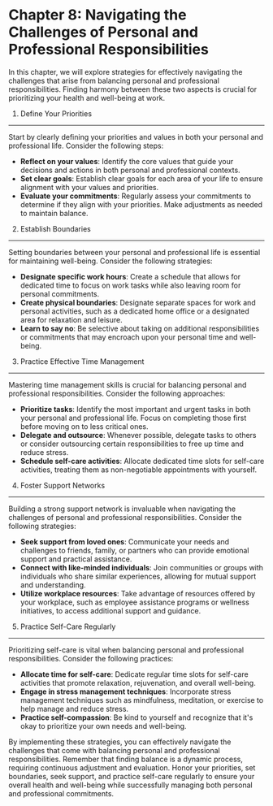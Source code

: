Chapter 8: Navigating the Challenges of Personal and Professional Responsibilities
==================================================================================

In this chapter, we will explore strategies for effectively navigating the challenges that arise from balancing personal and professional responsibilities. Finding harmony between these two aspects is crucial for prioritizing your health and well-being at work.

1. Define Your Priorities
-------------------------

Start by clearly defining your priorities and values in both your personal and professional life. Consider the following steps:

* **Reflect on your values**: Identify the core values that guide your decisions and actions in both personal and professional contexts.
* **Set clear goals**: Establish clear goals for each area of your life to ensure alignment with your values and priorities.
* **Evaluate your commitments**: Regularly assess your commitments to determine if they align with your priorities. Make adjustments as needed to maintain balance.

2. Establish Boundaries
-----------------------

Setting boundaries between your personal and professional life is essential for maintaining well-being. Consider the following strategies:

* **Designate specific work hours**: Create a schedule that allows for dedicated time to focus on work tasks while also leaving room for personal commitments.
* **Create physical boundaries**: Designate separate spaces for work and personal activities, such as a dedicated home office or a designated area for relaxation and leisure.
* **Learn to say no**: Be selective about taking on additional responsibilities or commitments that may encroach upon your personal time and well-being.

3. Practice Effective Time Management
-------------------------------------

Mastering time management skills is crucial for balancing personal and professional responsibilities. Consider the following approaches:

* **Prioritize tasks**: Identify the most important and urgent tasks in both your personal and professional life. Focus on completing those first before moving on to less critical ones.
* **Delegate and outsource**: Whenever possible, delegate tasks to others or consider outsourcing certain responsibilities to free up time and reduce stress.
* **Schedule self-care activities**: Allocate dedicated time slots for self-care activities, treating them as non-negotiable appointments with yourself.

4. Foster Support Networks
--------------------------

Building a strong support network is invaluable when navigating the challenges of personal and professional responsibilities. Consider the following strategies:

* **Seek support from loved ones**: Communicate your needs and challenges to friends, family, or partners who can provide emotional support and practical assistance.
* **Connect with like-minded individuals**: Join communities or groups with individuals who share similar experiences, allowing for mutual support and understanding.
* **Utilize workplace resources**: Take advantage of resources offered by your workplace, such as employee assistance programs or wellness initiatives, to access additional support and guidance.

5. Practice Self-Care Regularly
-------------------------------

Prioritizing self-care is vital when balancing personal and professional responsibilities. Consider the following practices:

* **Allocate time for self-care**: Dedicate regular time slots for self-care activities that promote relaxation, rejuvenation, and overall well-being.
* **Engage in stress management techniques**: Incorporate stress management techniques such as mindfulness, meditation, or exercise to help manage and reduce stress.
* **Practice self-compassion**: Be kind to yourself and recognize that it's okay to prioritize your own needs and well-being.

By implementing these strategies, you can effectively navigate the challenges that come with balancing personal and professional responsibilities. Remember that finding balance is a dynamic process, requiring continuous adjustment and evaluation. Honor your priorities, set boundaries, seek support, and practice self-care regularly to ensure your overall health and well-being while successfully managing both personal and professional commitments.

